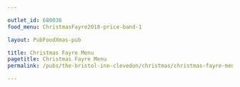 ```yaml
---

outlet_id: 680036
food_menu: ChristmasFayre2018-price-band-1

layout: PubFoodXmas-pub

title: Christmas Fayre Menu
pagetitle: Christmas Fayre Menu
permalink: /pubs/the-bristol-inn-clevedon/christmas/christmas-fayre-menu.html

---
```

